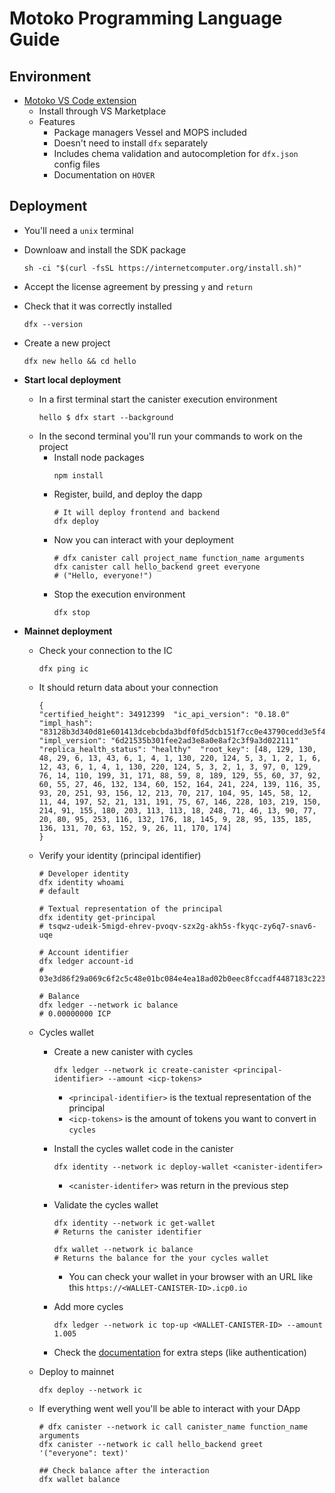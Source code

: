# Motoko Programming Language Guide

## Environment

-   [Motoko VS Code extension](https://github.com/dfinity/vscode-motoko)
    -   Install through VS Marketplace
    -   Features
        -   Package managers Vessel and MOPS included
        -   Doesn't need to install `dfx` separately
        -   Includes chema validation and autocompletion for `dfx.json` config files
        -   Documentation on `HOVER`

## Deployment

-   You'll need a `unix` terminal
-   Downloaw and install the SDK package
    ```Shell
    sh -ci "$(curl -fsSL https://internetcomputer.org/install.sh)"
    ```
-   Accept the license agreement by pressing `y` and `return`
-   Check that it was correctly installed
    ```Shell
    dfx --version
    ```
-   Create a new project
    ```Shell
    dfx new hello && cd hello
    ```
-   **Start local deployment**
    -   In a first terminal start the canister execution environment
        ```Shell
        hello $ dfx start --background
        ```
    -   In the second terminal you'll run your commands to work on the project
        -   Install node packages
            ```Shell
            npm install
            ```
        -   Register, build, and deploy the dapp
            ```Shell
            # It will deploy frontend and backend
            dfx deploy
            ```
        -   Now you can interact with your deployment
            ```Shell
            # dfx canister call project_name function_name arguments
            dfx canister call hello_backend greet everyone
            # ("Hello, everyone!")
            ```
        -   Stop the execution environment
            ```Shell
            dfx stop
            ```
-   **Mainnet deployment**

    -   Check your connection to the IC
        ```Shell
        dfx ping ic
        ```
    -   It should return data about your connection
        ```Shell
        {
        "certified_height": 34912399  "ic_api_version": "0.18.0"  "impl_hash": "83128b3d340d81e601413dcebcbda3bdf0fd5dcb151f7cc0e43790cedd3e5f40"  "impl_version": "6d21535b301fee2ad3e8a0e8af2c3f9a3d022111"  "replica_health_status": "healthy"  "root_key": [48, 129, 130, 48, 29, 6, 13, 43, 6, 1, 4, 1, 130, 220, 124, 5, 3, 1, 2, 1, 6, 12, 43, 6, 1, 4, 1, 130, 220, 124, 5, 3, 2, 1, 3, 97, 0, 129, 76, 14, 110, 199, 31, 171, 88, 59, 8, 189, 129, 55, 60, 37, 92, 60, 55, 27, 46, 132, 134, 60, 152, 164, 241, 224, 139, 116, 35, 93, 20, 251, 93, 156, 12, 213, 70, 217, 104, 95, 145, 58, 12, 11, 44, 197, 52, 21, 131, 191, 75, 67, 146, 228, 103, 219, 150, 214, 91, 155, 180, 203, 113, 113, 18, 248, 71, 46, 13, 90, 77, 20, 80, 95, 253, 116, 132, 176, 18, 145, 9, 28, 95, 135, 185, 136, 131, 70, 63, 152, 9, 26, 11, 170, 174]
        }
        ```
    -   Verify your identity (principal identifier)

        ```Shell
        # Developer identity
        dfx identity whoami
        # default

        # Textual representation of the principal
        dfx identity get-principal
        # tsqwz-udeik-5migd-ehrev-pvoqv-szx2g-akh5s-fkyqc-zy6q7-snav6-uqe

        # Account identifier
        dfx ledger account-id
        # 03e3d86f29a069c6f2c5c48e01bc084e4ea18ad02b0eec8fccadf4487183c223

        # Balance
        dfx ledger --network ic balance
        # 0.00000000 ICP
        ```

    -   Cycles wallet

        -   Create a new canister with cycles
            ```Shell
            dfx ledger --network ic create-canister <principal-identifier> --amount <icp-tokens>
            ```
            -   `<principal-identifier>` is the textual representation of the principal
            -   `<icp-tokens>` is the amount of tokens you want to convert in `cycles`
        -   Install the cycles wallet code in the canister
            ```Shell
            dfx identity --network ic deploy-wallet <canister-identifer>
            ```
            -   `<canister-identifer>` was return in the previous step
        -   Validate the cycles wallet

            ```Shell
            dfx identity --network ic get-wallet
            # Returns the canister identifier

            dfx wallet --network ic balance
            # Returns the balance for the your cycles wallet
            ```

            -   You can check your wallet in your browser with an URL like this `https://<WALLET-CANISTER-ID>.icp0.io`

        -   Add more cycles

            ```Shell
            dfx ledger --network ic top-up <WALLET-CANISTER-ID> --amount 1.005
            ```

        -   Check the [documentation](https://internetcomputer.org/docs/current/developer-docs/setup/deploy-mainnet) for extra steps (like authentication)

    -   Deploy to mainnet
        ```Shell
        dfx deploy --network ic
        ```
    -   If everything went well you'll be able to interact with your DApp

        ```Shell
        # dfx canister --network ic call canister_name function_name arguments
        dfx canister --network ic call hello_backend greet '("everyone": text)'

        ## Check balance after the interaction
        dfx wallet balance
        ```
